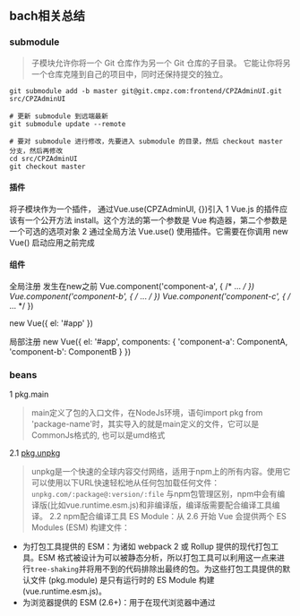 ## bach相关总结

### submodule
>子模块允许你将一个 Git 仓库作为另一个 Git 仓库的子目录。 它能让你将另一个仓库克隆到自己的项目中，同时还保持提交的独立。

```
git submodule add -b master git@git.cmpz.com:frontend/CPZAdminUI.git src/CPZAdminUI

# 更新 submodule 到远端最新
git submodule update --remote

# 要对 submodule 进行修改，先要进入 submodule 的目录，然后 checkout master 分支，然后再修改
cd src/CPZAdminUI
git checkout master
```

#### 插件
将子模块作为一个插件， 通过Vue.use(CPZAdminUI, {})引入
1 Vue.js 的插件应该有一个公开方法 install。这个方法的第一个参数是 Vue 构造器，第二个参数是一个可选的选项对象
2 通过全局方法 Vue.use() 使用插件。它需要在你调用 new Vue() 启动应用之前完成

#### 组件
全局注册
发生在new之前
Vue.component('component-a', { /* ... */ })
Vue.component('component-b', { /* ... */ })
Vue.component('component-c', { /* ... */ })

new Vue({ el: '#app' })

局部注册
new Vue({
  el: '#app',
  components: {
    'component-a': ComponentA,
    'component-b': ComponentB
  }
})

### beans
1 pkg.main
>main定义了包的入口文件，在NodeJs环境，语句import pkg from 'package-name'时，其实导入的就是main定义的文件，它可以是CommonJs格式的, 也可以是umd格式

2.1 [pkg.unpkg](https://unpkg.com/) 
>unpkg是一个快速的全球内容交付网络，适用于npm上的所有内容。使用它可以使用以下URL快速轻松地从任何包加载任何文件：`unpkg.com/:package@:version/:file`
与npm包管理区别，npm中会有编译版(比如vue.runtime.esm.js)和非编译版，编译版需要配合编译工具编译。
2.2 npm配合编译工具
ES Module：从 2.6 开始 Vue 会提供两个 ES Modules (ESM) 构建文件：
* 为打包工具提供的 ESM：为诸如 webpack 2 或 Rollup 提供的现代打包工具。ESM 格式被设计为可以被静态分析，所以打包工具可以利用这一点来进行`tree-shaking`并将用不到的代码排除出最终的包。为这些打包工具提供的默认文件 (pkg.module) 是只有运行时的 ES Module 构建 (vue.runtime.esm.js)。
* 为浏览器提供的 ESM (2.6+)：用于在现代浏览器中通过 <script type="module"> 直接导入。

3 pkg.sideEffects
>"side effect(副作用)" 的定义是，在导入时会执行特殊行为的代码，而不是仅仅暴露一个 export 或多个 export。举例说明，例如 polyfill，它影响全局作用域，并且通常不提供 export。

参考：
[vue 安装](https://cn.vuejs.org/v2/guide/installation.html)
[tree shaking](https://webpack.docschina.org/guides/tree-shaking/#src/components/Sidebar/Sidebar.jsx)

### TODO
[Node-modules理解]（https://juejin.im/post/5ab3f77df265da2392364341）
[npm发包]（https://juejin.im/post/5b231f6ff265da595f0d2540）
[JavaScript 模块](https://zhuanlan.zhihu.com/p/26567790)